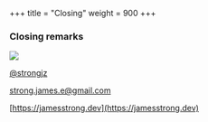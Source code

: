 +++
title = "Closing"
weight = 900
+++

### Closing remarks


![](/dfw-hashi/images/partyparrot.gif )

[@strongjz](https://twitter.com/strongjz) 

[strong.james.e@gmail.com](mailto:strong.james.e@gmail.com) 

[https://jamesstrong.dev](https://jamesstrong.dev)